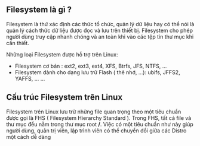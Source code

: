 ## Filesystem là gì ?
Filesystem là thứ xác định các thức tổ chức, quản lý dữ liệu hay có thể nói là quản lý cách thức dữ liệu được đọc và lưu trên thiết bị. Filesystem cho phép người dùng truy cập nhanh chóng và an toàn khi vào các tệp tin thư mục khi cần thiết.

Những loại Filesystem được hỗ trợ trên Linux:
- Filesystem cơ bản : ext2, ext3, ext4, XFS, Btrfs, JFS, NTFS, ...
- Filesystem dành cho dạng lưu trữ Flash ( thẻ nhớ, ...): ubifs, JFFS2, YAFFS, ...
...

## Cấu trúc Filesystem trên Linux

Filesystem trên Linux lưu trữ những file quan trọng theo một tiêu chuẩn được gọi là FHS ( Filesystem Hierarchy Standard ). Trong FHS, tất cả file và thư mục đều nằm trong thư mục root **/**. Việc có một tiêu chuẩn như này giúp người dùng, quản trị viên, lập trình viên có thể chuyển đổi giữa các Distro một cách dễ dàng
